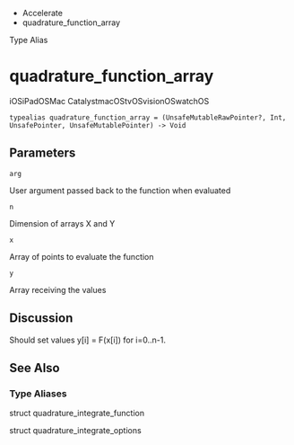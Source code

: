 

- Accelerate
-  quadrature_function_array 

Type Alias

# quadrature_function_array

iOSiPadOSMac CatalystmacOStvOSvisionOSwatchOS

``` source
typealias quadrature_function_array = (UnsafeMutableRawPointer?, Int, UnsafePointer, UnsafeMutablePointer) -> Void
```

## Parameters 

`arg`  

User argument passed back to the function when evaluated

`n`  

Dimension of arrays X and Y

`x`  

Array of points to evaluate the function

`y`  

Array receiving the values

## Discussion

Should set values y\[i\] = F(x\[i\]) for i=0..n-1.

## See Also

### Type Aliases

struct quadrature_integrate_function

struct quadrature_integrate_options

